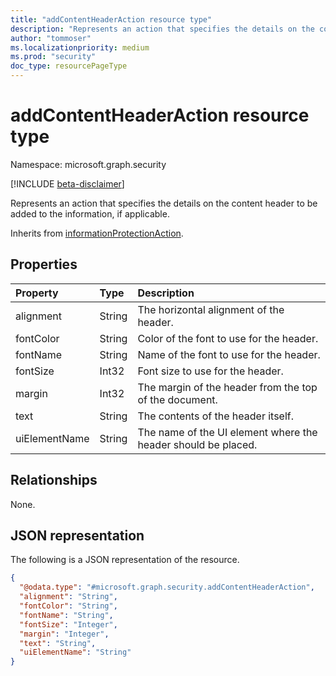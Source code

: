 ```yaml
---
title: "addContentHeaderAction resource type"
description: "Represents an action that specifies the details on the content header to be added to the information, if applicable."
author: "tommoser"
ms.localizationpriority: medium
ms.prod: "security"
doc_type: resourcePageType
---
```


# addContentHeaderAction resource type

Namespace: microsoft.graph.security

[!INCLUDE [beta-disclaimer](../../includes/beta-disclaimer.md)]

Represents an action that specifies the details on the content header to be added to the information, if applicable.

Inherits from [informationProtectionAction](../resources/security-informationprotectionaction.md).

## Properties

| Property      | Type   | Description                                                   |
| :------------ | :----- | :------------------------------------------------------------ |
| alignment     | String | The horizontal alignment of the header.                       |
| fontColor     | String | Color of the font to use for the header.                      |
| fontName      | String | Name of the font to use for the header.                       |
| fontSize      | Int32  | Font size to use for the header.                              |
| margin        | Int32  | The margin of the header from the top of the document.        |
| text          | String | The contents of the header itself.                            |
| uiElementName | String | The name of the UI element where the header should be placed. |

## Relationships
None.

## JSON representation
The following is a JSON representation of the resource.
<!-- {
  "blockType": "resource",
  "@odata.type": "microsoft.graph.security.addContentHeaderAction"
}
-->
``` json
{
  "@odata.type": "#microsoft.graph.security.addContentHeaderAction",
  "alignment": "String",
  "fontColor": "String",
  "fontName": "String",
  "fontSize": "Integer",
  "margin": "Integer",
  "text": "String",
  "uiElementName": "String"
}
```

